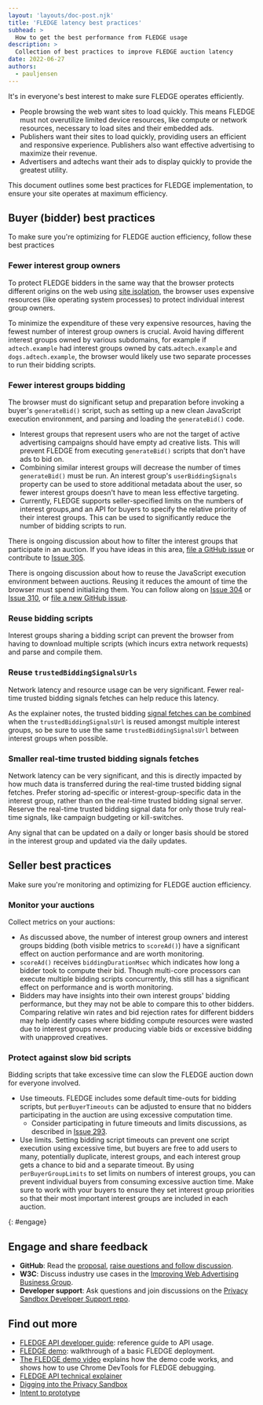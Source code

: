 ```yaml
---
layout: 'layouts/doc-post.njk'
title: 'FLEDGE latency best practices'
subhead: >
  How to get the best performance from FLEDGE usage
description: >
  Collection of best practices to improve FLEDGE auction latency
date: 2022-06-27
authors:
  - pauljensen
---
```


<!--lint disable no-smart-quotes-->

It's in everyone's best interest to make sure FLEDGE operates efficiently.

* People browsing the web want sites to load quickly. This means FLEDGE must not overutilize limited device resources, like compute or network resources, necessary to load sites and their embedded ads.
* Publishers want their sites to load quickly, providing users an efficient and responsive experience. Publishers also want effective advertising to maximize their revenue.
* Advertisers and adtechs want their ads to display quickly to provide the greatest utility.

This document outlines some best practices for FLEDGE implementation, to ensure your site operates at maximum efficiency.


## Buyer (bidder) best practices

To make sure you're optimizing for FLEDGE auction efficiency, follow these best practices

### Fewer interest group owners

To protect FLEDGE bidders in the same way that the browser protects different origins on the web using [site isolation](https://www.chromium.org/Home/chromium-security/site-isolation/), the browser uses expensive resources (like operating system processes) to protect individual interest group owners.

To minimize the expenditure of these very expensive resources, having the fewest number of interest group owners is crucial. Avoid having different interest groups owned by various subdomains, for example if `adtech.example` had interest groups owned by cats.`adtech.example` and `dogs.adtech.example`, the browser would likely use two separate processes to run their bidding scripts.

### Fewer interest groups bidding

The browser must do significant setup and preparation before invoking a buyer's `generateBid()` script, such as setting up a new clean JavaScript execution environment, and parsing and loading the `generateBid()` code.

* Interest groups that represent users who are not the target of active advertising campaigns should have empty ad creative lists. This will prevent FLEDGE from executing `generateBid()` scripts that don't have ads to bid on.
* Combining similar interest groups will decrease the number of times `generateBid()` must be run. An interest group's `userBiddingSignals` property can be used to store additional metadata about the user, so fewer interest groups doesn't have to mean less effective targeting.
* Currently, FLEDGE supports seller-specified limits on the numbers of interest groups,and an API for buyers to specify the relative priority of their interest groups. This can be used to significantly reduce the number of bidding scripts to run.

There is ongoing discussion about how to filter the interest groups that participate in an auction. If you have ideas in this area, [file a GitHub issue](https://github.com/WICG/turtledove/issues/new) or contribute to [Issue 305](https://github.com/WICG/turtledove/issues/305).

There is ongoing discussion about how to reuse the JavaScript execution environment between auctions. Reusing it reduces the amount of time the browser must spend initializing them. You can follow along on [Issue 304](https://github.com/WICG/turtledove/issues/304) or [Issue 310](https://github.com/WICG/turtledove/issues/310), or [file a new GitHub issue](https://github.com/WICG/turtledove/issues/new).

### Reuse bidding scripts

Interest groups sharing a bidding script can prevent the browser from having to download multiple scripts (which incurs extra network requests) and parse and compile them.

### Reuse `trustedBiddingSignalsUrls`

Network latency and resource usage can be very significant. Fewer real-time trusted bidding signals fetches can help reduce this latency.

As the explainer notes, the trusted bidding [signal fetches can be combined](https://github.com/WICG/turtledove/blob/main/FLEDGE.md#11-joining-interest-groups) when the `trustedBiddingSignalsUrl` is reused amongst multiple interest groups, so be sure to use the same `trustedBiddingSignalsUrl` between interest groups when possible.

### Smaller real-time trusted bidding signals fetches

Network latency can be very significant, and this is directly impacted by how much data is transferred during the real-time trusted bidding signal fetches. Prefer storing ad-specific or interest-group-specific data in the interest group, rather than on the real-time trusted bidding signal server. Reserve the real-time trusted bidding signal data for only those truly real-time signals, like campaign budgeting or kill-switches.

Any signal that can be updated on a daily or longer basis should be stored in the interest group and updated via the daily updates.

## Seller best practices

Make sure you're monitoring and optimizing for FLEDGE auction efficiency.

### Monitor your auctions

Collect metrics on your auctions:

* As discussed above, the number of interest group owners and interest groups bidding (both visible metrics to `scoreAd()`) have a significant effect on auction performance and are worth monitoring.
* `scoreAd()` receives `biddingDurationMsec` which indicates how long a bidder took to compute their bid. Though multi-core processors can execute multiple bidding scripts concurrently, this still has a significant effect on performance and is worth monitoring.
* Bidders may have insights into their own interest groups' bidding performance, but they may not be able to compare this to other bidders. Comparing relative win rates and bid rejection rates for different bidders may help identify cases where bidding compute resources were wasted due to interest groups never producing viable bids or excessive bidding with unapproved creatives.

### Protect against slow bid scripts

Bidding scripts that take excessive time can slow the FLEDGE auction down for everyone involved.

* Use timeouts. FLEDGE includes some default time-outs for bidding scripts, but `perBuyerTimeouts` can be adjusted to ensure that no bidders participating in the auction are using excessive computation time. 
   * Consider participating in future timeouts and limits discussions, as described in [Issue 293](https://github.com/WICG/turtledove/issues/293).
* Use limits. Setting bidding script timeouts can prevent one script execution using excessive time, but buyers are free to add users to many, potentially duplicate, interest groups, and each interest group gets a chance to bid and a separate timeout. By using `perBuyerGroupLimits` to set limits on numbers of interest groups, you can prevent individual buyers from consuming excessive auction time. Make sure to work with your buyers to ensure they set interest group priorities so that their most important interest groups are included in each auction.

{: #engage}

## Engage and share feedback

-  **GitHub**: Read the [proposal](https://github.com/WICG/turtledove/blob/master/FLEDGE.md),
   [raise questions and follow discussion](https://github.com/WICG/turtledove/issues).
-  **W3C**: Discuss industry use cases in the [Improving Web Advertising Business
   Group](https://www.w3.org/community/web-adv/participants).
-  **Developer support**: Ask questions and join discussions on the
   [Privacy Sandbox Developer Support repo](https://github.com/GoogleChromeLabs/privacy-sandbox-dev-support).

## Find out more

-  [FLEDGE API developer guide](/blog/fledge-api): reference guide to API usage.
-  [FLEDGE demo](https://fledge-demo.glitch.me): walkthrough of a basic FLEDGE deployment.
-  [The FLEDGE demo video](https://www.youtube.com/watch?v=znDD0gkdJyM&list=PLNYkxOF6rcICntazGfSVKSj5EwuR9w5Nv) explains how the demo code works, and shows how to use Chrome DevTools for FLEDGE debugging.
-  [FLEDGE API technical explainer](https://github.com/WICG/turtledove/blob/master/FLEDGE.md)
-  [Digging into the Privacy Sandbox](https://web.dev/digging-into-the-privacy-sandbox)
-  [Intent to prototype](https://groups.google.com/a/chromium.org/g/blink-dev/c/w9hm8eQCmNI)
